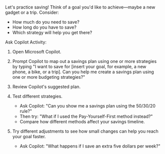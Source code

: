 Let's practice saving! Think of a goal you'd like to achieve—maybe a new gadget or a trip. Consider:

- How much do you need to save?
- How long do you have to save?
- Which strategy will help you get there?

Ask Copilot Activity: 

1. Open Microsoft Copilot.

1. Prompt Copilot to map out a savings plan using one or more strategies by typing "I want to save for [insert your goal, for example, a new phone, a bike, or a trip]. Can you help me create a savings plan using one or more budgeting strategies?"

1. Review Copilot's suggested plan.

1. Test different strategies.

   - Ask Copilot: "Can you show me a savings plan using the 50/30/20 rule?"
   - Then try: "What if I used the Pay-Yourself-First method instead?"
   - Compare how different methods affect your savings timeline.

1. Try different adjustments to see how small changes can help you reach your goal faster.

   - Ask Copilot: "What happens if I save an extra five dollars per week?"